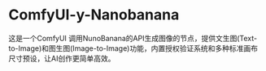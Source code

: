 # ComfyUI-y-Nanobanana
这是一个ComfyUI 调用NunoBanana的API生成图像的节点，提供文生图(Text-to-Image)和图生图(Image-to-Image)功能，内置授权验证系统和多种标准画布尺寸预设，让AI创作更简单高效。
